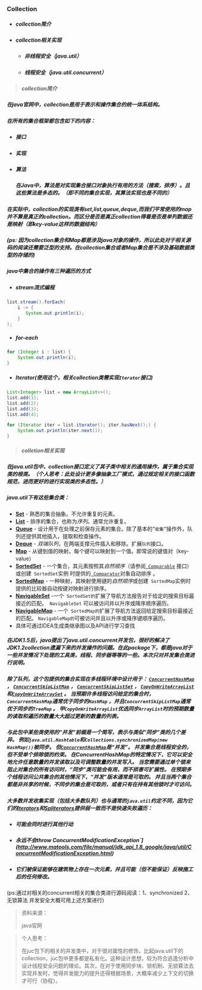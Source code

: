 ### Collection 

* ##### collection简介

* ##### collection相关实现

  * ##### 非线程安全（java.util）

  * ##### 线程安全（java.util.concurrent）

> ##### collection简介

##### 在java官网中，collection是用于表示和操作集合的统一体系结构。

##### 在所有的集合框架都包含如下的内容：

* ##### 接口

* ##### 实现

* ##### 算法

  ##### 在Java中，算法是对实现集合接口对象执行有用的方法（搜索，排序）。且这些算法是多态的。（即不同的集合实现，其算法实现也是不同的）



##### 在实际中，collection的实现类有set,list,queue,deque,而我们平常使用的map并不算是真正的collection。而区分是否是真正collection得看是否是单列数据还是映射（即key-value这样的数据结构）

##### (ps: 因为collection集合和Map都是涉及java对象的操作，所以此处对于相关源码的阅读还需要泛型的支持。在collection集合或者Map集合是不涉及基础数据类型的存储的)

##### java中集合的操作有三种遍历的方式

* ##### stream流式编程

~~~java
list.stream().forEach(
    i -> {
       System.out.println(i);
    }
);
~~~



* ##### for-each

~~~java
for (Integer i : list) {
    System.out.println(i);
}
~~~



* ##### Iterator(使用这个，相关collection类需实现`Iterator`接口)

~~~java
List<Integer> list = new ArrayList<>();
list.add(1);
list.add(2);
list.add(3);
list.add(4);

for (Iterator iter = list.iterator(); iter.hasNext();) {
	System.out.println(iter.next());
}
~~~

> ##### colletion相关实现

##### 在java.util包中，collection接口定义了其子类中相关的通用操作，属于集合实现类的根类。（个人思考：此处设计更多像抽象工厂模式，通过规定相关的接口函数规范，进而更好的进行实现类的多态性。）

##### java.util下有这些集合类：

- [**Set**](https://docs.oracle.com/javase/8/docs/api/java/util/Set.html) - 熟悉的集合抽象。不允许重复的元素。
- [**List**](https://docs.oracle.com/javase/8/docs/api/java/util/List.html) - 排序的集合，也称为*序列*。通常允许重复。
- [**Queue**](https://docs.oracle.com/javase/8/docs/api/java/util/Queue.html) - 设计用于在处理之前保存元素的集合。除了基本的“`收集”`操作外，队列还提供其他插入，提取和检查操作。
- [**Deque**](https://docs.oracle.com/javase/8/docs/api/java/util/Deque.html) - *双端队列*，在两端支撑元件插入和移除。扩展`队列`接口。
- [**Map**](https://docs.oracle.com/javase/8/docs/api/java/util/Map.html) - 从键到值的映射。每个键可以映射到一个值。即常说的键值对（key-value）
- [**SortedSet**](https://docs.oracle.com/javase/8/docs/api/java/util/SortedSet.html) - 一个集合，其元素按照其*自然顺序*（请参阅[` Comparable`](https://docs.oracle.com/javase/8/docs/api/java/lang/Comparable.html) 接口）或创建` SortedSet`实例 时提供的[` Comparator`](https://docs.oracle.com/javase/8/docs/api/java/util/Comparator.html)对象自动排序 。
- [**SortedMap**](https://docs.oracle.com/javase/8/docs/api/java/util/SortedMap.html) - 一种映射，其映射使用键的*自然顺序*或创建` SortedMap`实例时提供的比较器自动按键对映射进行排序。
- [**NavigableSet**](https://docs.oracle.com/javase/8/docs/api/java/util/NavigableSet.html) -一个` SortedSet的`扩展了导航方法报告对于给定的搜索目标最接近的匹配。` NavigableSet` 可以被访问并以升序或降序顺序遍历。
- [**NavigableMap**](https://docs.oracle.com/javase/8/docs/api/java/util/NavigableMap.html) - 一个` SortedMap的`扩展了导航方法返回给定搜索目标最接近的匹配。 `NavigableMap的`可被访问并且以升序或降序键顺序遍历。
- 具体可通过IDEA生成类继承图以及API进行学习查找

##### 在JDK1.5后，java提出了java.util.concurrent并发包，很好的解决了JDK1.2collection遗漏下来的并发操作的问题。在此package下，都是java对于一些并发情况下处理的工具类，线程、同步器等等的一些。本次只对并发集合类进行说明。

##### 除了队列，这个包提供的集合实现在多线程环境中设计用于： [`ConcurrentHashMap`](http://www.matools.com/file/manual/jdk_api_1.8_google/java/util/concurrent/ConcurrentHashMap.html) ， [`ConcurrentSkipListMap`](http://www.matools.com/file/manual/jdk_api_1.8_google/java/util/concurrent/ConcurrentSkipListMap.html) ， [`ConcurrentSkipListSet`](http://www.matools.com/file/manual/jdk_api_1.8_google/java/util/concurrent/ConcurrentSkipListSet.html) ， [`CopyOnWriteArrayList`](http://www.matools.com/file/manual/jdk_api_1.8_google/java/util/concurrent/CopyOnWriteArrayList.html)和[`CopyOnWriteArraySet`](http://www.matools.com/file/manual/jdk_api_1.8_google/java/util/concurrent/CopyOnWriteArraySet.html) 。 当预期许多线程访问给定的集合时， `ConcurrentHashMap`通常优于同步的`HashMap` ，并且`ConcurrentSkipListMap`通常优于同步的`TreeMap` 。 甲`CopyOnWriteArrayList`优选同步`ArrayList`时的预期数量的读取和遍历的数量大大超过更新的数量的列表。

##### 与此包中某些类使用的“并发”前缀是一个简写，表示与类似“同步”类的几个差异。 例如`java.util.Hashtable`和`Collections.synchronizedMap(new HashMap())`被同步。 但[`ConcurrentHashMap`](http://www.matools.com/file/manual/jdk_api_1.8_google/java/util/concurrent/ConcurrentHashMap.html)是“并发”。 并发集合是线程安全的，但不受单个排除锁的约束。 在ConcurrentHashMap的特定情况下，它可以安全地允许任意数量的并发读取以及可调整数量的并发写入。 当您需要通过单个锁来阻止对集合的所有访问时，“同步”类可能会有用，而不损害可扩展性。 在预期多个线程访问公共集合的其他情况下，“并发”版本通常是可取的。 并且当两个集合都是非共享的时候，不同步的集合是可取的，或者只有在持有其他锁时才可访问。

##### 大多数并发收集实现（包括大多数队列）也与通常的`java.util`约定不同，因为它们的[Iterators](http://www.matools.com/file/manual/jdk_api_1.8_google/java/util/Iterator.html)和[Spliterators](http://www.matools.com/file/manual/jdk_api_1.8_google/java/util/Spliterator.html)提供*弱一致*而不是快速失败遍历：

- ##### 可能会同时进行其他行动

- ##### 永远不会throw ConcurrentModificationException`](http://www.matools.com/file/manual/jdk_api_1.8_google/java/util/ConcurrentModificationException.html)

- ##### 它们被保证能够在建筑物上存在一次元素，并且可能（但不能保证）反映施工后的任何修改。

(ps:通过对相关的concurrent相关的集合类进行源码阅读：1、synchronized 2、无锁算法 并发安全大概可用上述方案进行)

> 资料来源：
>
> java官网



> 个人思考：
>
> 在juc包下的相关的并发类中，对于很对属性的修饰，比起java.util下的collection，juc包中更多都是私有化。这种设计思想，较为符合逃逸分析中设计线程安全问题的理论。其次，在对于使用同步块、锁机制、无锁算法去实现并发时，觉得并发能力的提升还得根据场景，大概率减少上下文的切换才可行（协程）。




